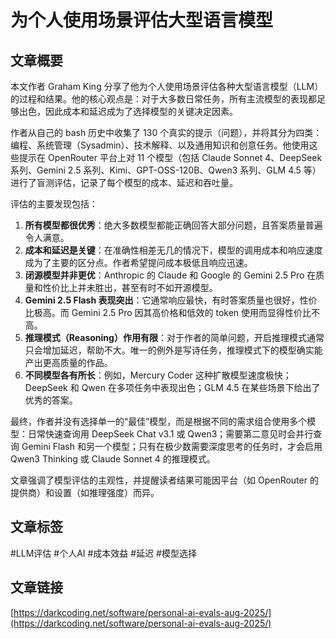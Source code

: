 # 为个人使用场景评估大型语言模型

## 文章概要

本文作者 Graham King 分享了他为个人使用场景评估各种大型语言模型（LLM）的过程和结果。他的核心观点是：对于大多数日常任务，所有主流模型的表现都足够出色，因此成本和延迟成为了选择模型的关键决定因素。

作者从自己的 bash 历史中收集了 130 个真实的提示（问题），并将其分为四类：编程、系统管理（Sysadmin）、技术解释、以及通用知识和创意任务。他使用这些提示在 OpenRouter 平台上对 11 个模型（包括 Claude Sonnet 4、DeepSeek 系列、Gemini 2.5 系列、Kimi、GPT-OSS-120B、Qwen3 系列、GLM 4.5 等）进行了盲测评估，记录了每个模型的成本、延迟和吞吐量。

评估的主要发现包括：
1.  **所有模型都很优秀**：绝大多数模型都能正确回答大部分问题，且答案质量普遍令人满意。
2.  **成本和延迟是关键**：在准确性相差无几的情况下，模型的调用成本和响应速度成为了主要的区分点。作者希望提问成本极低且响应迅速。
3.  **闭源模型并非更优**：Anthropic 的 Claude 和 Google 的 Gemini 2.5 Pro 在质量和性价比上并未胜出，甚至有时不如开源模型。
4.  **Gemini 2.5 Flash 表现突出**：它通常响应最快，有时答案质量也很好，性价比极高。而 Gemini 2.5 Pro 因其高价格和低效的 token 使用而显得性价比不高。
5.  **推理模式（Reasoning）作用有限**：对于作者的简单问题，开启推理模式通常只会增加延迟，帮助不大。唯一的例外是写诗任务，推理模式下的模型确实能产出更高质量的作品。
6.  **不同模型各有所长**：例如，Mercury Coder 这种扩散模型速度极快；DeepSeek 和 Qwen 在多项任务中表现出色；GLM 4.5 在某些场景下给出了优秀的答案。

最终，作者并没有选择单一的“最佳”模型，而是根据不同的需求组合使用多个模型：日常快速查询用 DeepSeek Chat v3.1 或 Qwen3；需要第二意见时会并行查询 Gemini Flash 和另一个模型；只有在极少数需要深度思考的任务时，才会启用 Qwen3 Thinking 或 Claude Sonnet 4 的推理模式。

文章强调了模型评估的主观性，并提醒读者结果可能因平台（如 OpenRouter 的提供商）和设置（如推理强度）而异。

## 文章标签

#LLM评估 #个人AI #成本效益 #延迟 #模型选择

## 文章链接

[https://darkcoding.net/software/personal-ai-evals-aug-2025/](https://darkcoding.net/software/personal-ai-evals-aug-2025/)